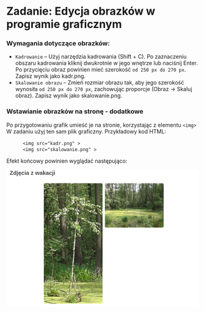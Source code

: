 # Zadanie: Edycja obrazków w programie graficznym

### Wymagania dotyczące obrazków:

- ```Kadrowanie``` – Użyj narzędzia kadrowania (Shift + C). Po zaznaczeniu obszaru kadrowania kliknij dwukrotnie w jego wnętrze lub naciśnij Enter. Po przycięciu obraz powinien mieć szerokość ```od 250 px do 270 px```. Zapisz wynik jako kadr.png.
- ```Skalowanie obrazu``` – Zmień rozmiar obrazu tak, aby jego szerokość wynosiła ```od 250 px do 270 px```, zachowując proporcje (Obraz → Skaluj obraz). Zapisz wynik jako skalowanie.png.

### Wstawianie obrazków na stronę - dodatkowe

Po przygotowaniu grafik umieść je na stronie, korzystając z elementu ```<img>```
W zadaniu użyj ten sam plik graficzny.
Przykładowy kod HTML:

```
      <img src="kadr.png" >
      <img src="skalowanie.png" >
```

Efekt końcowy powinien wyglądać następująco:

<img src="../../html_and_css/wynik.png" />
